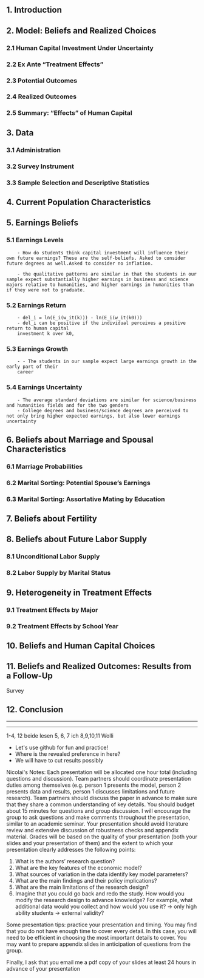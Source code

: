 ## 1. Introduction
## 2. Model: Beliefs and Realized Choices
###    2.1 Human Capital Investment Under Uncertainty
###    2.2 Ex Ante “Treatment Effects”
###    2.3 Potential Outcomes
###    2.4 Realized Outcomes
###    2.5 Summary: “Effects” of Human Capital
## 3. Data
###    3.1 Administration
###    3.2 Survey Instrument
###    3.3 Sample Selection and Descriptive Statistics
## 4. Current Population Characteristics
## 5. Earnings Beliefs

###    5.1 Earnings Levels
        - How do students think capital investment will influence their own future earnings? These are the self-beliefs. Asked to consider future degrees as well.Asked to consider no inflation.

        - the qualitative patterns are similar in that the students in our sample expect substantially higher earnings in business and science majors relative to humanities, and higher earnings in humanities than if they were not to graduate.
###    5.2 Earnings Return
        - del_i = ln(E_i(w_it(k))) - ln(E_i(w_it(k0)))
        - del_i can be positive if the individual perceives a positive return to human capital
        investment k over k0,
        
###    5.3 Earnings Growth
        - - The students in our sample expect large earnings growth in the early part of their
        career
###    5.4 Earnings Uncertainty
        - The average standard deviations are similar for science/business and humanities fields and for the two genders
        - College degrees and business/science degrees are perceived to not only bring higher expected earnings, but also lower earnings uncertainty
## 6. Beliefs about Marriage and Spousal Characteristics
     
###    6.1 Marriage Probabilities
###    6.2 Marital Sorting: Potential Spouse’s Earnings
###    6.3 Marital Sorting: Assortative Mating by Education
## 7. Beliefs about Fertility
## 8. Beliefs about Future Labor Supply
###    8.1 Unconditional Labor Supply
###    8.2 Labor Supply by Marital Status
## 9. Heterogeneity in Treatment Effects
###    9.1 Treatment Effects by Major
###    9.2 Treatment Effects by School Year
## 10. Beliefs and Human Capital Choices
## 11. Beliefs and Realized Outcomes: Results from a Follow-Up
Survey
## 12. Conclusion

---
---
1-4, 12 beide lesen
5, 6, 7 ich
8,9,10,11 Wolli 

- Let's use github for fun and practice!
- Where is the revealed preference in here?
- We will have to cut results possibly



Nicolai's Notes:
Each presentation will be allocated one hour total (including questions and discussion). Team partners should coordinate presentation duties among themselves (e.g. person 1 presents the model, person 2 presents data and results, person 1 discusses limitations and future research).  Team partners should discuss the paper in advance to make sure that they share a common understanding of key details.  You should budget about 15 minutes for questions and group discussion. I will encourage the group to ask questions and make comments throughout the presentation, similar to an academic seminar. Your presentation should avoid literature review and extensive discussion of robustness checks and appendix material. Grades will be based on the quality of your presentation (both your slides and your presentation of them) and the extent to which your presentation clearly addresses the following points:
1.	What is the authors’ research question?
2.	What are the key features of the economic model?
3.	What sources of variation in the data identify key model parameters?
4.	What are the main findings and their policy implications?  
5.	What are the main limitations of the research design?
6.	Imagine that you could go back and redo the study.  How would you modify the research design to advance knowledge? For example, what additional data would you collect and how would you use it? 
    -> only high ability students -> external validity?

Some presentation tips:  practice your presentation and timing.  You may find that you do not have enough time to cover every detail.  In this case, you will need to be efficient in choosing the most important details to cover.  You may want to prepare appendix slides in anticipation of questions from the group.  

Finally, I ask that you email me a pdf copy of your slides at least 24 hours in advance of your presentation
